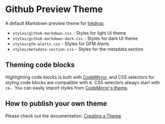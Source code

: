 # Github Preview Theme

A default Markdown preview theme for [Inkdrop](https://www.inkdrop.app/).

- `styles/github-markdown.css` - Styles for light UI theme
- `styles/github-markdown-dark.css` - Styles for dark UI theme
- `styles/gfm-alerts.css` - Styles for GFM Alerts
- `styles/metadata-section.css` - Styles for the metadata section

## Theming code blocks

Highlighting code blocks is built with [CodeMirror](https://codemirror.net/demo/theme.html), and CSS selectors for styling code blocks are compatible with it.
CSS selectors always start with `cm-`.
You can easily import styles from [CodeMirror's theme](https://github.com/codemirror/CodeMirror/tree/master/theme).

## How to publish your own theme

Please check out the documentation: [Creating a Theme](https://docs.inkdrop.app/manual/creating-a-theme)
